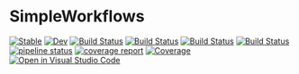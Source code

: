 # SimpleWorkflows

[![Stable](https://img.shields.io/badge/docs-stable-blue.svg)](https://MineralsCloud.github.io/SimpleWorkflows.jl/stable)
[![Dev](https://img.shields.io/badge/docs-dev-blue.svg)](https://MineralsCloud.github.io/SimpleWorkflows.jl/dev)
[![Build Status](https://github.com/MineralsCloud/SimpleWorkflows.jl/workflows/CI/badge.svg)](https://github.com/MineralsCloud/SimpleWorkflows.jl/actions)
[![Build Status](https://ci.appveyor.com/api/projects/status/github/MineralsCloud/SimpleWorkflows.jl?svg=true)](https://ci.appveyor.com/project/singularitti/SimpleWorkflows-jl)
[![Build Status](https://cloud.drone.io/api/badges/MineralsCloud/SimpleWorkflows.jl/status.svg)](https://cloud.drone.io/MineralsCloud/SimpleWorkflows.jl)
[![Build Status](https://api.cirrus-ci.com/github/MineralsCloud/SimpleWorkflows.jl.svg)](https://cirrus-ci.com/github/MineralsCloud/SimpleWorkflows.jl)
[![pipeline status](https://gitlab.com/singularitti/SimpleWorkflows.jl/badges/master/pipeline.svg)](https://gitlab.com/singularitti/SimpleWorkflows.jl/-/pipelines)
[![coverage report](https://gitlab.com/singularitti/SimpleWorkflows.jl/badges/master/coverage.svg)](https://gitlab.com/singularitti/SimpleWorkflows.jl/-/jobs)
[![Coverage](https://codecov.io/gh/MineralsCloud/SimpleWorkflows.jl/branch/master/graph/badge.svg)](https://codecov.io/gh/MineralsCloud/SimpleWorkflows.jl)
[![Open in Visual Studio Code](https://open.vscode.dev/badges/open-in-vscode.svg)](https://open.vscode.dev/organization/repository)
